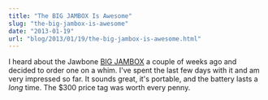 ```yaml
---
title: "The BIG JAMBOX Is Awesome"
slug: "the-big-jambox-is-awesome"
date: "2013-01-19"
url: "blog/2013/01/19/the-big-jambox-is-awesome.html"
---
```


I heard about the Jawbone [BIG JAMBOX](https://jawbone.com/speakers/bigjambox/overview) a couple of weeks ago and decided to order one on a whim. I've spent the last few days with it and am very impressed so far. It sounds great, it's portable, and the battery lasts a *long* time. The $300 price tag was worth every penny.


